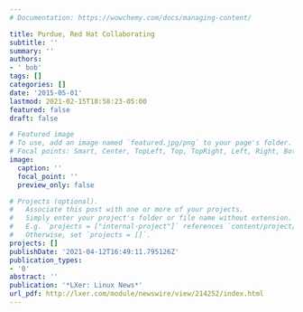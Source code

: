```yaml
---
# Documentation: https://wowchemy.com/docs/managing-content/

title: Purdue, Red Hat Collaborating
subtitle: ''
summary: ''
authors:
- ' bob'
tags: []
categories: []
date: '2015-05-01'
lastmod: 2021-02-15T18:58:23-05:00
featured: false
draft: false

# Featured image
# To use, add an image named `featured.jpg/png` to your page's folder.
# Focal points: Smart, Center, TopLeft, Top, TopRight, Left, Right, BottomLeft, Bottom, BottomRight.
image:
  caption: ''
  focal_point: ''
  preview_only: false

# Projects (optional).
#   Associate this post with one or more of your projects.
#   Simply enter your project's folder or file name without extension.
#   E.g. `projects = ["internal-project"]` references `content/project/deep-learning/index.md`.
#   Otherwise, set `projects = []`.
projects: []
publishDate: '2021-04-12T16:49:11.795126Z'
publication_types:
- '0'
abstract: ''
publication: '*LXer: Linux News*'
url_pdf: http://lxer.com/module/newswire/view/214252/index.html
---
```

